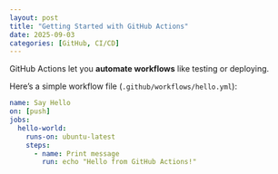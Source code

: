 ```yaml
---
layout: post
title: "Getting Started with GitHub Actions"
date: 2025-09-03
categories: [GitHub, CI/CD]
---
```


GitHub Actions let you **automate workflows** like testing or deploying.

Here’s a simple workflow file (`.github/workflows/hello.yml`):

```yaml
name: Say Hello
on: [push]
jobs:
  hello-world:
    runs-on: ubuntu-latest
    steps:
      - name: Print message
        run: echo "Hello from GitHub Actions!"
